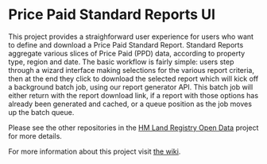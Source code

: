 # Price Paid Standard Reports UI

This project provides a straighforward user experience for users who want to
define and download a Price Paid Standard Report. Standard Reports aggregate
various slices of Price Paid (PPD) data, according to property type, region and
date. The basic workflow is fairly simple: users step through a wizard interface
making selections for the various report criteria, then at the end they click to
download the selected report which will kick off a background batch job, using
our report generator API. This batch job will either return with the report
download link, if a report with those options has already been generated and
cached, or a queue position as the job moves up the batch queue.

Please see the other repositories in the [HM Land Registry Open
Data](https://github.com/epimorphics/hmlr-linked-data/) project for more
details.

For more information about this project visit [the wiki](https://github.com/epimorphics/standard-reports-ui/wiki).
